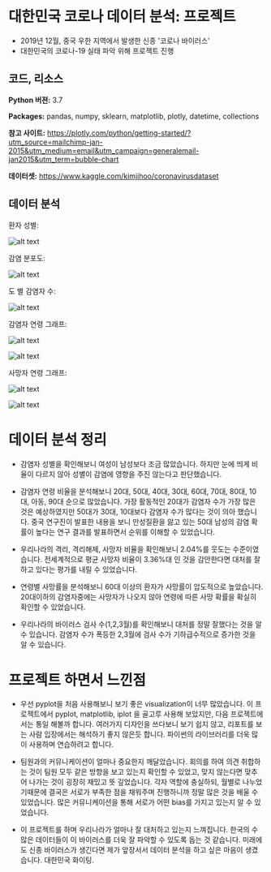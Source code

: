 #  대한민국 코로나 데이터 분석: 프로젝트

* 2019년 12월, 중국 우한 지역에서 발생한 신종 '코로나 바이러스'
* 대한민국의 코로나-19 실태 파악 위해 프로젝트 진행 



## 코드, 리소스

**Python 버젼:** 3.7

**Packages:** pandas, numpy, sklearn, matplotlib, plotly, datetime, collections

**참고 사이트:** https://plotly.com/python/getting-started/?utm_source=mailchimp-jan-2015&utm_medium=email&utm_campaign=generalemail-jan2015&utm_term=bubble-chart

**데이터셋:** https://www.kaggle.com/kimjihoo/coronavirusdataset


## 데이터 분석


환자 성별:

![alt text](https://github.com/jaek1997/corona_analysis_proj/blob/master/gender_corona%20graph.png)

감염 분포도: 

![alt text](https://github.com/jaek1997/corona_analysis_proj/blob/master/corona_korea_map.png)

도 별 감염자 수: 

![alt text](https://github.com/jaek1997/corona_analysis_proj/blob/master/province_corona.png)

감염자 연령 그래프: 

![alt text](https://github.com/jaek1997/corona_analysis_proj/blob/master/infected_age.png)
 

![alt text](https://github.com/jaek1997/corona_analysis_proj/blob/master/rid_graph.png)


사망자 연령 그래프: 

![alt text](https://github.com/jaek1997/corona_analysis_proj/blob/master/age_decease.png)


 
![alt text](https://github.com/jaek1997/corona_analysis_proj/blob/master/jan_feb_march.png)


# 데이터 분석 정리 

* 감염자 성별을 확인해보니 여성이 남성보다 조금 많았습니다. 하지만 눈에 띄게 비율이 다르지 않아 성별이 감염에 영향을 주진 않는다고 판단했습니다. 

* 감염자 연령 비율을 분석해보니 20대, 50대, 40대, 30대, 60대, 70대, 80대, 10대, 아동, 90대 순으로 많았습니다. 가장 활동적인 20대가 감염자 수가 가장 많은 것은 예상하였지만 50대가 30대, 10대보다 감염자 수가 많다는 것이 의아 했습니다. 중국 연구진이 발표한 내용을 보니 만성질환을 앓고 있는 50대 남성의 감염 확률이 높다는 연구 결과를 발표하면서 순위를 이해할 수 있었습니다. 

* 우리나라의 격리, 격리해제, 사망자 비율을 확인해보니 2.04%를 웃도는 수준이였습니다. 전세계적으로 평균 사망자 비율이 3.36%대 인 것을 감안한다면 대처를 잘하고 있다는 평가를 내릴 수 있었습니다. 

* 연령별 사망률을 분석해보니 60대 이상의 환자가 사망률이 압도적으로 높았습니다. 20대이하의 감염자중에는 사망자가 나오지 않아 연령에 따른 사망 확률을 확실히 확인할 수 있었습니다.  

* 우리나라의 바이러스 검사 수(1,2,3월)를 확인해보니 대처를 정말 잘했다는 것을 알 수 있습니다. 감염자 수가 폭등한 2,3월에 검사 수가 기하급수적으로 증가한 것을 알 수 있습니다.  

# 프로젝트 하면서 느낀점

* 우선 pyplot을 처음 사용해보니 보기 좋은 visualization이 너무 많았습니다. 이 프로젝트에서 pyplot, matplotlib, iplot 을 골고루 사용해 보았지만, 다음 프로젝트에서는 통일 해볼까 합니다. 여러가지 디자인을 쓰다보니 보기 쉽지 않고, 리포트를 보는 사람 입장에서는 해석하기 좋지 않은듯 합니다. 파이썬의 라이브러리를 더욱 많이 사용하며 연습하려고 합니다. 

* 팀원과의 커뮤니케이션이 얼마나 중요한지 깨달았습니다. 회의를 하여 의견 취합하는 것이 팀원 모두 같은 방향을 보고 있는지 확인할 수 있었고, 맞지 않는다면 맞추어 나가는 것이 굉장히 재밌고 뜻 깊었습니다. 각자 역할에 충실하되, 월별로 나누었기때문에 결국은 서로가 부족한 점을 채워주며 진행하니까 정말 많은 것을 배울 수 있었습니다. 많은 커뮤니케이션을 통해 서로가 어떤 bias를 가지고 있는지 알 수 있었습니다. 

* 이 프로젝트를 하며 우리나라가 얼마나 잘 대처하고 있는지 느껴집니다. 한국의 수많은 데이터들이 이 바이러스를 더욱 잘 파악할 수 있도록 돕는 것 같습니다. 미래에도 신종 바이러스가 생긴다면 제가 앞장서서 데이터 분석을 하고 싶은 마음이 생겼습니다. 대한민국 화이팅. 
